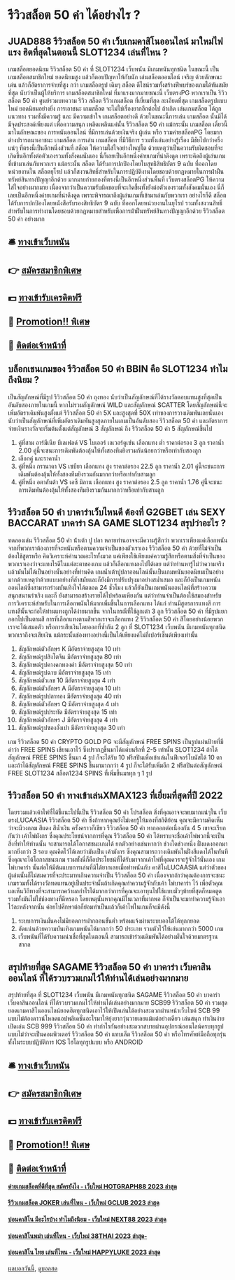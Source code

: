 # รีวิวสล็อต 50 คํา ได้อย่างไร ?
## JUAD888 รีวิวสล็อต 50 คํา เว็บเกมคาสิโนออนไลน์ มาใหม่ไฟแรง ฮิตที่สุดในตอนนี้ SLOT1234 เล่นที่ไหน ?
เกมสล็อตยอดนิยม รีวิวสล็อต 50 คํา ที่ SLOT1234 เว็บพนัน มีเกมพนันทุกชนิด ในขณะนี้ เป็น เกมสล็อตสมาชิกใหม่ ยอดนิยมสูง แล้วก็ตอบปัญหาให้กับนัก เล่นสล็อตออนไลน์ เจริญ ด้วยลักษณะเด่น แล้วก็อัตราการจ่ายที่สูง กว่า เกมสล็อตรูป เดิมๆ สล็อต ดีไซน์รวมทั้งสร้างฟีพบร์ของเกมได้ทันสมัยที่สุด นับว่าเป็นผู้ให้บริการ เกมสล็อตสมาชิกใหม่ ที่มาแรงมากมายขณะนี้ เว็บตรงPG พวกเราเป็น รีวิวสล็อต 50 คํา ศูนย์รวมบทความ รีวิว สล็อต รีวิวเกมสล็อต ที่เยี่ยมที่สุด ละเอียดที่สุด เกมสล็อตรูปแบบใหม่ ยอดนิยมอย่างยิ่ง การเอาชนะ เกมสล็อต จะไม่ใช่เรื่องยากอีกต่อไป ถ้าเกิด เล่นเกมสล็อต ได้ถูกแนวทาง รวมทั้งมีความรู้ และ มีความเข้าใจ เกมสล็อตอย่างดี ด้วยในขณะนี้การเล่น เกมสล็อต นั้นมิได้มีจุดประสงค์เพียงแต่ เพื่อความสนุก เพลิดเพลินแค่นั้น รีวิวสล็อต 50 คํา แม้กระนั้น เกมสล็อต เดี๋ยวนี้มาในลักษณะของ การพนันออนไลน์ ที่มีการเล่นด้วยเงินจริง ผู้เล่น หรือ รวมค่ายสล็อตPG โดยมากต่างปรารถนาเอาชนะ เกมสล็อต การเล่น เกมสล็อต ที่มีวิธีการ รวมทั้งเล่นอย่างรู้เรื่อง มีชัยไปกว่าครึ่งแน่ๆ
ที่ตรงนี้เป็นอีกหนึ่งส่วนที่ สล็อต ให้ความใส่ใจอย่างใหญ่โต ด้วยเหตุว่าเป็นความรับผิดชอบที่จะเกิดขึ้นอีกทั้งต่อตัวเองรวมทั้งสังคมนั่นเอง นี่ก็เลยเป็นอีกหนึ่งค่ายเกมที่น่าดึงดูด เพราะคิดถึงผู้เล่นเกมที่เข้ามาเล่นกับพวกเรา แม้กระนั้น สล็อต ได้รับการปกป้องโดยใบสุทธิสิทธิบัตร 9 ฉบับ ที่ออกโดยหน่วยงานใน สล็อตยุโรป แล้วก็สงวนสิทธิ์สำหรับในการปฏิบัติงานโดยชอบด้วยกฎหมายในการฝ่าฝืนทรัพย์สินทางปัญญาอีกด้วย มากมายก่ายกองที่ตรงนี้เป็นอีกหนึ่งส่วนพื้นที่ เว็บตรงสล็อตPG ให้ความใส่ใจอย่างมากมาย เนื่องจากว่าเป็นความรับผิดชอบที่จะเกิดขึ้นทั้งยังต่อตัวเองรวมทั้งสังคมนั่นเอง นี่ก็เลยเป็นอีกหนึ่งค่ายเกมที่น่าดึงดูด เพราะพิจารณาถึงผู้เล่นเกมที่เข้ามาเล่นกับพวกเรา อย่างไรก็ดี สล็อต ได้รับการปกป้องโดยหนังสือรับรองสิทธิบัตร 9 ฉบับ ที่ออกโดยหน่วยงานในยุโรป รวมทั้งสงวนสิทธิ์สำหรับในการทำงานโดยชอบด้วยกฎหมายสำหรับเพื่อการฝ่าฝืนทรัพย์สินทางปัญญาอีกด้วย รีวิวสล็อต 50 คํา อย่างมาก

## 🛎 [ทางเข้าเว็บพนัน](https://bit.ly/3SdLNi2)
## 👉 [สมัครสมาชิกพิเศษ](https://bit.ly/3SdLNi2)
## 💵 [ทางเข้ารับเครดิตฟรี](https://bit.ly/3dyRKHj)
## 👑 [Promotion!! พิเศษ](https://bit.ly/3dyRKHj)
## 📱 [ติดต่อเจ้าหน้าที่](https://bit.ly/3dyRKHj)

## บล็อกเชนเกมของ รีวิวสล็อต 50 คํา BBIN คือ SLOT1234 ทำไมถึงนิยม ?
เป็นสัญลักษณ์ที่มีรูป รีวิวสล็อต 50 คํา ถุงทอง นับว่าเป็นสัญลักษณ์ที่ได้รางวัลตอบแทนสูงที่สุดเป็นอันดับสองภายในเกมนี้ หากไม่รวมสัญลักษณ์ WILD และสัญลักษณ์ SCATTER โดยสัญลักษณ์นี้จะเพิ่มอัตราเดิมพันสูงตั้งแต่ รีวิวสล็อต 50 คํา 5X และสูงสุดที่ 50X เท่าของการวางเดิมพันเลยนั่นเอง นับว่าเป็นสัญลักษณ์ที่เพิ่มอัตราเดิมพันสูงสุดภายในเกมเป็นอันดับสอง รีวิวสล็อต 50 คํา และอัตราการจ่ายเงินรางวัลจะเริ่มต้นตั้งแต่สัญลักษณ์ 3 สัญลักษณ์ ถึง รีวิวสล็อต 50 คํา 5 สัญลักษณ์ขึ้นไป
1. คู่ที่สาม อาร์มีเนีย บีเลเฟลด์ VS ไบเออร์ เลเวอร์คูเซ่น เลือกแทง ต่ำ ราคาต่อรอง 3 ลูก ราคาน้ำ 2.00 คู่นี้จะชนะการเดิมพันต้องลุ้นให้ทั้งสองทีมยิงรวมกันน้อยกว่าหรือเท่ากับสองลูก
2. เลือกคู่ และราคาน้ำ
3. คู่ที่หนึ่ง กรานาดา VS เซบียา เลือกแทง สูง ราคาต่อรอง 22.5 ลูก ราคาน้ำ 2.01 คู่นี้จะชนะการเดิมพันต้องลุ้นให้ทั้งสองทีมยิงรวมกันมากกว่าหรือเท่ากับสามลูก
4. คู่ที่หนึ่ง อตาลันต้า VS เอซี มิลาน เลือกแทง สูง ราคาต่อรอง 2.5 ลูก ราคาน้ำ 1.76 คู่นี้จะชนะการเดิมพันต้องลุ้นให้ทั้งสองทีมยิงรวมกันมากกว่าหรือเท่ากับสามลูก

## รีวิวสล็อต 50 คํา บาคาร่าเว็บไหนดี ต้องที่ G2GBET เล่น SEXY BACCARAT บาคาร่า SA GAME SLOT1234 สรุปว่าอะไร ?
ทดลองเล่น รีวิวสล็อต 50 คํา น้ําเต้า ปู ปลา หลายท่านอาจจะมีความรู้สึกว่า พวกเราเพียงแค่เลือกพนันจากที่พวกเราต้องการที่จะพนันหรือตามความจำเป็นของตัวเราเอง รีวิวสล็อต 50 คํา ด้วยที่ไม่จำเป็นต้องใช้สูตรหรือ คิดวิเคราะห์คำนวณอะไรทั้งมวล แค่เพียงใช้เพียงแค่ความรู้สึกหรือตามสิ่งที่จำเป็นของพวกเราเองว่าจะแทงไรดีในแต่ละตาของเกม แล้วก็เลือกแทงลงไปได้เลย แต่ว่าท่านหารู้ไม่ว่าความจริงแล้วมันไม่ได้เป็นอย่างนั้นอย่างที่ท่านคิด
เกมน้ำเต้าปูปลาออนไลน์นั้นเป็นเกมพนันยอดนิยมเป็นอย่างมากด้วยเหตุว่าด้วยแบบอย่างที่ล้ำสมัยและก็ยังมีการปรับปรุงมาอย่างสม่ำเสมอ และก็ยังเป็นเกมพนันออนไลน์ซึ่งสามารถร่วมบันเทิงใจได้ตลอด 24 ชั่วโมง แล้วก็ยังเป็นเกมพนันออนไลน์ที่สร้างความสนุกสนานร่าเริง และก็ ยังสามารถสร้างรายได้ไปพร้อมเพียงกัน
แต่ว่าท่านจำเป็นต้องใช้สมองสำหรับการวิเคราะห์สำหรับในการเลือกพนันให้มากเพิ่มขึ้นในการเลือกแทง ได้แก่ ท่านมีสูตรการแทงสี การแทงสีนั้นจะก่อให้ท่านแทงถูกได้ง่ายมากขึ้น จากในกรณีที่ใช้ลูกเต๋า 3 ลูก รีวิวสล็อต 50 คํา ที่มีรูปแยกออกไปเป็นตามสี การที่เลือกแทงตามสีพวกเราจะเลือกแทง 2 รีวิวสล็อต 50 คํา สีโดยอย่างน้อยพวกเราจะได้เสมอตัว หรือการเสียเงินโดยออกที่ซ้ำกัน 2 ลูก ที่ SLOT1234 เว็บพนัน มีเกมพนันทุกชนิด พวกเราถึงจะเสียเงิน แม้กระนั้นช่องทางอย่างนี้เป็นได้เพียงแค่ไม่กี่เปอร์เซ็นต์เพียงเท่านั้น
1. สัญลักษณ์ตัวอักษร K มีอัตราจ่ายสูงสุด 10 เท่า
2. สัญลักษณ์รูปสิงโตจีน มีอัตราจ่ายสูงสุด 80 เท่า
3. สัญลักษณ์รูปคางคกทองคำ มีอัตราจ่ายสูงสุด 50 เท่า
4. สัญลักษณ์รูปฉาบ มีอัตราจ่ายสูงสุด 15 เท่า
5. สัญลักษณ์ตัวเลข 10 มีอัตราจ่ายสูงสุด 4 เท่า
6. สัญลักษณ์ตัวอักษร A มีอัตราจ่ายสูงสุด 10 เท่า
7. สัญลักษณ์รูปปลาทอง มีอัตราจ่ายสูงสุด 40 เท่า
8. สัญลักษณ์ตัวอักษร Q มีอัตราจ่ายสูงสุด 4 เท่า
9. สัญลักษณ์รูปประทัด มีอัตราจ่ายสูงสุด 15 เท่า
10. สัญลักษณ์ตัวอักษร J มีอัตราจ่ายสูงสุด 4 เท่า
11. สัญลักษณ์รูปซองอั่งเปา มีอัตราจ่ายสูงสุด 30 เท่า

เกม รีวิวสล็อต 50 คํา CRYPTO GOLD PG จะมีสัญลักษณ์ FREE SPINS เป็นรูปแผ่นป้ายที่มีคำว่า FREE SPINS เขียนเอาไว้ ซึ่งปรากฏขึ้นมาได้แค่บนรีลที่ 2-5 เท่านั้น SLOT1234 ถ้าได้สัญลักษณ์ FREE SPINS ขึ้นมา 4 รูป ก็จะได้รับ 10 ฟรีสปินเพื่อเข้าเล่นในฟีเจอร์โบนัสได้ 10 ตา และถ้าได้สัญลักษณ์ FREE SPINS ขึ้นมามากกว่า 4 รูป ก็จะได้รับเพิ่มอีก 2 ฟรีสปินต่อสัญลักษณ์ FREE SLOT1234 สล็อต1234 SPINS ที่เพิ่มขึ้นมาทุก ๆ 1 รูป

## รีวิวสล็อต 50 คํา ทางเข้าเล่นXMAX123 ที่เยี่ยมที่สุดที่ปี 2022
โดยรวมแล้วเค้าไพ่ที่ได้ชี้แนะไปนี้เป็น รีวิวสล็อต 50 คํา โปรสล็อต สิ่งที่คุณอาจจะพบมากแน่ๆใน เว็บตรงLUCAASIA รีวิวสล็อต 50 คํา ซึ่งถ้าหากคุณยังไม่เคยรู้ให้มองที่สถิติย้อน คุณจะมีความคิดเห็นว่าจะมีวงกลม สีแดง สีน้ำเงิน ครั้งคราวก็เขียว รีวิวสล็อต 50 คํา หากออกต่อเนื่องกัน 4 5 เขาจะเรียกกันว่า เค้าไพ่มังกร ซึ่งคุณประโยชน์จากการที่คุณ รีวิวสล็อต 50 คํา ได้ทราบจะชื่อเค้าไพ่พวกนี้จะเป็นสิ่งที่ทำให้ท่านนั้น จะสามารถได้โอกาสชนะเกมได้ ยกตัวอย่างเช่นหากว่า ช่วงใดช่วงหนึ่ง ฝั่งแดงออกมามากยิ่งกว่า 3 รอบ คุณคิดไว้ได้เลยว่ามันเป็น เค้ามังกร ซึ่งคุณสามารถวางเดิมพันในฝั่งสีแดงได้ในทันที ซึ่งคุณจะได้โอกาสชนะเกม รวมทั้งนี่ก็คือประโยชน์ที่ได้รับมาจากเค้าไพ่ที่คุณควรจะรู้จักไว้นั่นเอง
เกมไพ่บาคาร่า นั้นต่อให้มีต้นแบบการเล่นที่มิได้ยากเลยเมื่อทำพนันกับ คาสิโนLUCAASIA แต่ว่าตัวของผู้เล่นนั้นก็ไม่สมควรที่จะประมาทเกินความจำเป็น รีวิวสล็อต 50 คํา เนื่องจากถ้าว่าคุณต้องการจะชนะเกมรวมทั้งได้รางวัลทดแทนอยู่เป็นประจำนั้นถ้าเกิดคุณทำความรู้จักกับเค้า ไพ่บาคาร่า ไว้ เพื่อตัวคุณแลเห็นวิถีทางที่จะสามารถคว้าผลกำไรได้มากกว่าการที่คุณจะเอาทุนไปใช้แบบมั่วๆท้ายที่สุดก็หมดตูด รวมทั้งมันไม่ใช่ช่องทางที่ดีหรอก โดยเหตุนั้นหากคุณมีในเวลาที่มากพอ ก็จำเป็นจะมาทำความรู้จักเอาไว้ละหลังจากนั้น ค่อยไปศึกษาต่อก็ย่อมทำเป็นแล้วก็เค้าไพ่ในเกมก็จะมีดังนี้
1. ระบบการเงินมั่นคงไม่มียอดการฝากถอนขั้นต่ำ พร้อมแจ้งผ่านระบบออโต้ได้ทุถกยอด
2. อัดแน่นด้วยความบันเทิงเกมพนันได้มากกว่า 50 ประเภท รวมตัวไว้ให้เล่นมากกว่า 5000 เกม
3. เว็บพนันที่ได้รับความน่าเชื่อที่สุดในตอนนี้ สามารถเข้าร่วมเดิมพันได้อย่างมั่นใจด้วยมาตรฐานสากล

## สรุปท้ายที่สุด SAGAME รีวิวสล็อต 50 คํา บาคาร่า เว็บคาสินออนไลน์ ที่ได้รวบรวมเกมไว้ให้ท่านได้เล่นอย่างมากมาย
สรุปท้ายที่สุด ที่ SLOT1234 เว็บพนัน มีเกมพนันทุกชนิด SAGAME รีวิวสล็อต 50 คํา บาคาร่า เว็บคาสินออนไลน์ ที่ได้รวบรวมเกมไว้ให้ท่านได้เล่นอย่างมากมาย SCB99 รีวิวสล็อต 50 คํา รวมสุดยอดเกมคาสิโนออนไลน์ยอดฮิตทุกชนิดเอาไว้ให้เปิดเล่นได้อย่างสะดวกผ่านหน้าเว็บไซต์ SCB 99 แบบไม่ต้องดาวน์โหลดแอปพลิเคชั่นอะไรมาให้ยุ่งยากวุ่นวายเลยแม้แต่อย่างเดียว เล่นสนุก ทำเงินง่าย เปิดเล่น SCB 999 รีวิวสล็อต 50 คํา ทำกำไรกันอย่างสะดวกสบายผ่านอุปกรณ์ออนไลน์ครบทุกรูปแบบไม่ว่าจะเป็นคอมพิวเตอร์ รีวิวสล็อต 50 คํา แทบเล็ต รีวิวสล็อต 50 คํา หรือโทรศัพท์มือถือทุกรุ่นทั้งในระบบปฏิบัติการ IOS ไฮโลทุกรูปแบบ หรือ ANDROID

## 🛎 [ทางเข้าเว็บพนัน](https://bit.ly/3SdLNi2)
## 👉 [สมัครสมาชิกพิเศษ](https://bit.ly/3SdLNi2)
## 💵 [ทางเข้ารับเครดิตฟรี](https://bit.ly/3dyRKHj)
## 👑 [Promotion!! พิเศษ](https://bit.ly/3dyRKHj)
## 📱 [ติดต่อเจ้าหน้าที่](https://bit.ly/3dyRKHj)

#### [ค่ายเกมสล็อตที่ดีที่สุด สมัครยังไง - เว็บใหม่ HOTGRAPH88 2023 ล่าสุด](https://atom.io/themes/ค่ายเกมสล็อตที่ดีที่สุด%20สมัครยังไง%20-%20เว็บใหม่%20hotgraph88%202023%20ล่าสุด)
#### [รีวิวเกมสล็อต JOKER เล่นที่ไหน - เว็บใหม่ GCLUB 2023 ล่าสุด](https://atom.io/themes/รีวิวเกมสล็อต%20joker%20เล่นที่ไหน%20-%20เว็บใหม่%20gclub%202023%20ล่าสุด)
#### [บ่อนคาสิโน มีอะไรบ้าง ทำไมถึงนิยม - เว็บใหม่ NEXT88 2023 ล่าสุด](https://atom.io/themes/บ่อนคาสิโน%20มีอะไรบ้าง%20ทำไมถึงนิยม%20-%20เว็บใหม่%20next88%202023%20ล่าสุด)
#### [บ่อนคาสิโนพม่า เล่นที่ไหน - เว็บใหม่ 38THAI 2023 ล่าสุด-](https://atom.io/themes/บ่อนคาสิโนพม่า%20เล่นที่ไหน%20-%20เว็บใหม่%2038thai%202023%20ล่าสุด-)
#### [บ่อนคาสิโน ไทย เล่นที่ไหน - เว็บใหม่ HAPPYLUKE 2023 ล่าสุด](https://atom.io/themes/บ่อนคาสิโน%20ไทย%20เล่นที่ไหน%20-%20เว็บใหม่%20happyluke%202023%20ล่าสุด)

[ผลบอลวันนี้](https://siamsport.tv "ผลบอลวันนี้"), [ดูบอลสด](https://siamsport.tv/ดูบอลสด "ดูบอลสด")